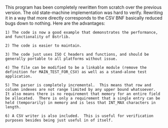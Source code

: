 This program has been completely rewritten from scratch over the previous version.  The old state-machine implementation was hard to verify.  Rewriting it in a way that more directly corresponds to the CSV BNF basically reduced bugs down to nothing.  Here are the advantages:

	1) The code is now a good example that demonstrates the performance, and functionality of Bstrlib.

	2) The code is easier to maintain.

	3) The code just uses ISO C headers and functions, and should be generally portable to all platforms without issue.

	4) The file can be modified to be a linkable module (remove the definition for MAIN_TEST_FOR_CSV) as well as a stand-alone test application.

	5) The parser is completely incremental.  This means that row and column indexes are not range limited by any upper bound whatsoever.  It also means there is no requirement that memory for an entire field be allocated.  There is only a requirement that a single entry can be held (temporarily) in memory and is less that INT_MAX characters in length.

	6) A CSV writer is also included.  This is useful for verification purposes besides being just useful in of itself.

